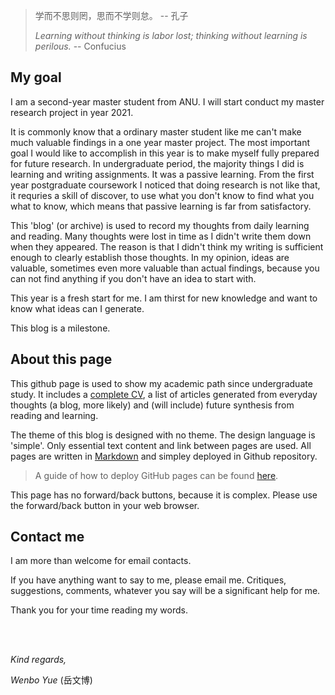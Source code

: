 > 学而不思则罔，思而不学则怠。  -- 孔子
>
> *Learning without thinking is labor lost; thinking without learning is perilous.*  -- Confucius 

## My goal

I am a second-year master student from ANU. I will start conduct my master research project in year 2021. 

It is commonly know that a ordinary master student like me can't make much valuable findings in a one year master project. The most important goal I would like to accomplish in this year is to make myself fully prepared for future research. In undergraduate period, the majority things I did is learning and writing assignments. It was a passive learning. From the first year postgraduate coursework I noticed that doing research is not like that, it requries a skill of discover, to use what you don't know to find what you what to know, which means that passive learning is far from satisfactory. 

This 'blog' (or archive) is used to record my thoughts from daily learning and reading. Many thoughts were lost in time as I didn't write them down when they appeared. The reason is that I didn't think my writing is sufficient enough to clearly establish those thoughts. In my opinion, ideas are valuable, sometimes even more valuable than actual findings, because you can not find anything if you don't have an idea to start with.

This year is a fresh start for me. I am thirst for new knowledge and want to know what ideas can I generate. 

This blog is a milestone.  

## About this page

This github page is used to show my academic path since undergraduate study. It includes a [complete CV](cv.md), a  list of articles generated from everyday thoughts (a blog, more likely) and (will include) future synthesis from reading and learning. 

The theme of this blog is designed with no theme. The design language is 'simple'. Only essential text content and link between pages are used. All pages are written in [Markdown](https://daringfireball.net/projects/markdown/) and simpley deployed in Github repository. 

> A guide of how to deploy GitHub pages can be found [here](https://pages.github.com).

This page has no forward/back buttons, because it is complex. Please use the forward/back button in your web browser. 

## Contact me

I am more than welcome for email contacts. 

If you have anything want to say to me, please email me. Critiques, suggestions, comments, whatever you say will be a significant help for me. 

Thank you for your time reading my words. 

<br />

<br />

*Kind regards,*

*Wenbo Yue* (岳文博)
